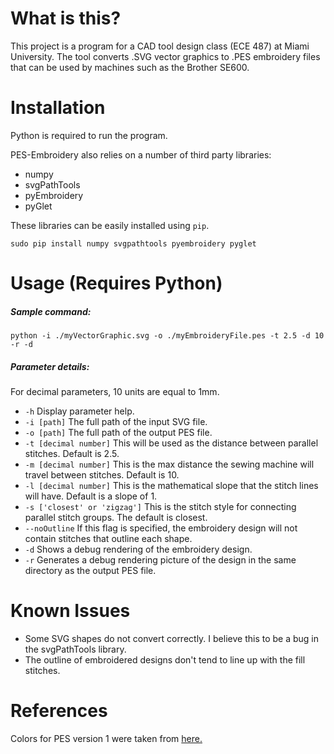 # What is this?

This project is a program for a CAD tool design class (ECE 487) at Miami University. The tool converts .SVG vector graphics to .PES embroidery files that can be used by machines such as the Brother SE600.

# Installation

Python is required to run the program.

PES-Embroidery also relies on a number of third party libraries:

- numpy
- svgPathTools
- pyEmbroidery
- pyGlet

These libraries can be easily installed using `pip`.

```
sudo pip install numpy svgpathtools pyembroidery pyglet
```

# Usage (Requires Python)

##### Sample command:
`python -i ./myVectorGraphic.svg -o ./myEmbroideryFile.pes -t 2.5 -d 10 -r -d`

##### Parameter details:

For decimal parameters, 10 units are equal to 1mm.

- `-h` Display parameter help.
- `-i [path]` The full path of the input SVG file.
- `-o [path]` The full path of the output PES file.
- `-t [decimal number]` This will be used as the distance between parallel stitches. Default is 2.5.
- `-m [decimal number]` This is the max distance the sewing machine will travel between stitches. Default is 10.
- `-l [decimal number]` This is the mathematical slope that the stitch lines will have. Default is a slope of 1.
- `-s ['closest' or 'zigzag']` This is the stitch style for connecting parallel stitch groups. The default is closest.
- `--noOutline` If this flag is specified, the embroidery design will not contain stitches that outline each shape.
- `-d` Shows a debug rendering of the embroidery design.
- `-r` Generates a debug rendering picture of the design in the same directory as the output PES file.

# Known Issues

- Some SVG shapes do not convert correctly. I believe this to be a bug in the svgPathTools library.
- The outline of embroidered designs don't tend to line up with the fill stitches.

# References

Colors for PES version 1 were taken from [here.](https://edutechwiki.unige.ch/en/Embroidery_format_PEC#Stitch)